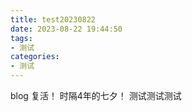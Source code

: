 ```yaml
---
title: test20230822
date: 2023-08-22 19:44:50
tags:
- 测试
categories:
- 测试
---
```


blog 复活！
时隔4年的七夕！
测试测试测试